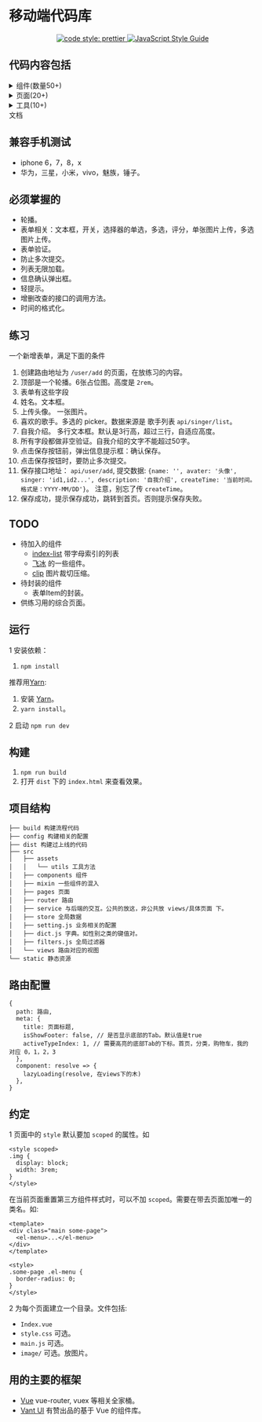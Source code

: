 # 移动端代码库
<p align="center">
  <a href="https://github.com/prettier/prettier">
    <img src="https://img.shields.io/badge/code_style-prettier-ff69b4.svg?style=flat-square" alt="code style: prettier">
  </a>
  <a href="https://standardjs.com">
    <img src="https://img.shields.io/badge/code_style-standard-brightgreen.svg" alt="JavaScript Style Guide">
  </a>
</p>

## 代码内容包括
<details>
  <summary>组件(数量50+)</summary>

* 基础
  * 按钮
  * 标签
* 轮播相关
  * Banner 轮播。 
  * 信息轮播。 一般轮播文字，如购买信息，中奖信息。
  * 通告栏。 以水平跑马灯的形式展示。
* 列表相关
  * 无限加载。 
  * 无限加载封装。 比调用无限加载组件更容易。
  * 分页。
  * 列表无数据。
  * 筛选条件。展现形式包括 底部弹出 和 tab 下部展开。
  * 下拉刷新。
  * 记住滚动位置。列表页，进入详情页，从详情页返回时，还是滚动到上次列表页查看的位置。
  * 横向滚动。
* 表单
  * 综合。
  * 输入框&域。
  * 单选(Radio)。
  * 多选(Checkbox)。
  * 开关(Switch)。
  * 选择器(Picker)单选。 对应 PC的 Select。
  * 选择器(Picker)多选。
  * 日期&时间。
  * 日历。
  * 单张图片上传。
  * 多张图片上传。
  * 滑块(Slider)。 用滑块选择范围。
  * 评分。
  * 树形分类选择(TreeSelect)。
  * 防止多次提交。
* 弹出框
  * 信息提示(Alert)。
  * 信息确认(Confirm)。
  * 自定义弹出内容。
  * 弹出层(Popup)。
  * 弹出遮罩(Mask)。
* 提示
  * 轻提示(Toast)。
  * 加载中。
  * ToolTip。
* 图片
  * Media。
  * 图片底部有描述文字。
  * 懒加载。
  * 图片预览。
  * 角标。
  * 瀑布流。 有问题。
  * [上传图片压缩裁切。](https://www.jianshu.com/p/82dbf309f9b1)。类似微信的上传头像。 **未完成** 
* 图标
  * Vant 图标。
* 容器
  * 标签页(Tab)
  * 单元格(Cell)。
  * 折叠面板(Collapse)。
  * 底部导航。
* 地图
  * 导航。支持百度和腾讯地图。
  * 选地址。 支持腾讯地图。
  * 坐标转换服务。 需要用服务器做代理。
* 数据可视化
  * 折线图。
  * 柱状图。
  * 饼图。
* 其他
  * 第三方客服。 用的[美洽](https://meiqia.com/)。
</details>

<details>
  <summary>页面(20+)</summary>

* UI规范。 **待完善**
* 通用页面
  * 个人中心。
  * 注册。
  * 登录。
* 表单
  * 新增&编辑。
  * 新增实时保存。
  * 表单验证。
* 商城相关
  * 商品列表。
  * 商品详情。
  * 订单列表。
  * 支付成功&失败。
  * 订单评论。
  * 收货地址管理。
  * 购物车。
* 商家相关
  * 订单报表
* 文章&新闻
  * 列表。
  * 详情。 详情是富文本内容。
* 其他
  * 用户协议。
  * 常见问题。
  * 意见反馈。
  * 朋友圈。
  * 代办事宜
</details>

<details>
  <summary>工具(10+)</summary>

* 异步处理
  * Promise
  * async/await
* axios
  * crud写法。
  * 数据获取。 列表获取，详情获取的封装。
  * 自定义处理报错。通过改响应数据来做到，不触发通用报错。
* 微信相关
  * 获取用户信息。
  * 分享。
  * 支付。
* 多语言
  * 多语言。
* 其他
  * 时间。主要是基于 moment 库。
  * 手机。
  * 图片资源。
  * 终端探测。是 IOS 还是 Android。
</details>
文档

## 兼容手机测试
* iphone 6，7，8，x
* 华为，三星，小米，vivo，魅族，锤子。

## 必须掌握的
* 轮播。
* 表单相关：文本框，开关，选择器的单选，多选，评分，单张图片上传，多选图片上传。
* 表单验证。
* 防止多次提交。
* 列表无限加载。
* 信息确认弹出框。
* 轻提示。
* 增删改查的接口的调用方法。
* 时间的格式化。

## 练习
一个新增表单，满足下面的条件  

1. 创建路由地址为 `/user/add` 的页面，在放练习的内容。
1. 顶部是一个轮播。6张占位图。高度是 `2rem`。
1. 表单有这些字段
  1. 姓名。文本框。
  1. 上传头像。 一张图片。
  1. 喜欢的歌手。多选的 picker。数据来源是 歌手列表 `api/singer/list`。
  1. 自我介绍。 多行文本框。默认是3行高，超过三行，自适应高度。
1. 所有字段都做非空验证。自我介绍的文字不能超过50字。
1. 点击保存按钮前，弹出信息提示框：确认保存。
1. 点击保存按钮时，要防止多次提交。
1. 保存接口地址： `api/user/add`, 提交数据: `{name: '', avater: '头像', singer: 'id1,id2...', description: '自我介绍', createTime: '当前时间。格式是：YYYY-MM/DD'}`。 注意，别忘了传 `createTime`。
1. 保存成功，提示保存成功，跳转到首页。否则提示保存失败。

## TODO
* 待加入的组件
  * [index-list](https://github.com/rt-zhangxuefei/vue2-index-list) 带字母索引的列表
  * [飞冰](https://github.com/alibaba/ice/) 的一些组件。
  * [clip](https://github.com/Chris-wei/vue-clip) 图片裁切压缩。
* 待封装的组件
  * 表单Item的封装。
* 供练习用的综合页面。

## 运行
1 安装依赖：  

1. `npm install`

推荐用[Yarn](https://yarnpkg.com/en/docs/install):
1. 安装 [Yarn](https://yarnpkg.com/en/docs/install)。
1. `yarn install`。

2 启动 `npm run dev`

## 构建
1. `npm run build`
1. 打开 `dist` 下的 `index.html` 来查看效果。

## 项目结构
```
├── build 构建流程代码
├── config 构建相关的配置
├── dist 构建过上线的代码
├── src
│   ├── assets 
│   │   └── utils 工具方法
│   ├── components 组件
│   ├── mixin 一些组件的混入
│   ├── pages 页面
│   ├── router 路由
│   ├── service 与后端的交互。公共的放这，非公共放 views/具体页面 下。
│   ├── store 全局数据
│   ├── setting.js 业务相关的配置
│   ├── dict.js 字典。如性别之类的键值对。
│   ├── filters.js 全局过滤器
│   └── views 路由对应的视图
└── static 静态资源
```

## 路由配置
```
{
  path: 路由,
  meta: {
    title: 页面标题, 
    isShowFooter: false, // 是否显示底部的Tab。默认值是true
    activeTypeIndex: 1, // 需要高亮的底部Tab的下标。首页，分类，购物车，我的 对应 0，1，2，3
  },
  component: resolve => {
    lazyLoading(resolve, 在views下的木)
  },
}
```

## 约定
1 页面中的 `style` 默认要加 `scoped` 的属性。如
```
<style scoped>
.img {
  display: block;
  width: 3rem;
}
</style>
```

在当前页面重置第三方组件样式时，可以不加 `scoped`。需要在带去页面加唯一的类名。如:  

```
<template>
<div class="main some-page">
  <el-menu>...</el-menu>
</div>
</template>

<style>
.some-page .el-menu {
  border-radius: 0;
}
</style>
```

2 为每个页面建立一个目录。文件包括:
* `Index.vue` 
* `style.css` 可选。
* `main.js` 可选。
* `image/` 可选。放图片。

## 用的主要的框架
* [Vue](http://vuejs.org/) vue-router, vuex 等相关全家桶。
* [Vant UI](https://www.youzanyun.com/zanui/vant#/zh-CN/component/intro) 有赞出品的基于 Vue 的组件库。